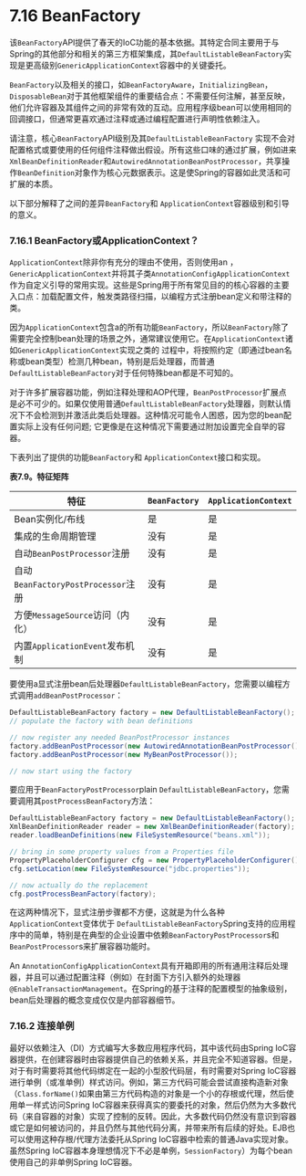 # 7.16 BeanFactory

该`BeanFactory`API提供了春天的IoC功能的基本依据。其特定合同主要用于与Spring的其他部分和相关的第三方框架集成，其`DefaultListableBeanFactory`实现是更高级别`GenericApplicationContext`容器中的关键委托。

`BeanFactory`以及相关的接口，如`BeanFactoryAware`，`InitializingBean`， `DisposableBean`对于其他框架组件的重要结合点：不需要任何注解，甚至反映，他们允许容器及其组件之间的非常有效的互动。应用程序级bean可以使用相同的回调接口，但通常更喜欢通过注释或通过编程配置进行声明性依赖注入。

请注意，核心`BeanFactory`API级别及其`DefaultListableBeanFactory` 实现不会对配置格式或要使用的任何组件注释做出假设。所有这些口味的通过扩展，例如进来`XmlBeanDefinitionReader`和`AutowiredAnnotationBeanPostProcessor`，共享操作`BeanDefinition`对象作为核心元数据表示。这是使Spring的容器如此灵活和可扩展的本质。

以下部分解释了之间的差异`BeanFactory`和 `ApplicationContext`容器级别和引导的意义。

### 7.16.1 BeanFactory或ApplicationContext？

`ApplicationContext`除非你有充分的理由不使用，否则使用an ， `GenericApplicationContext`并将其子类`AnnotationConfigApplicationContext` 作为自定义引导的常用实现。这些是Spring用于所有常见目的的核心容器的主要入口点：加载配置文件，触发类路径扫描，以编程方式注册bean定义和带注释的类。

因为`ApplicationContext`包含a的所有功能`BeanFactory`，所以`BeanFactory`除了需要完全控制bean处理的场景之外，通常建议使用它。在`ApplicationContext`诸如`GenericApplicationContext`实现之类的 过程中，将按照约定（即通过bean名称或bean类型）检测几种bean，特别是后处理器，而普通`DefaultListableBeanFactory`对于任何特殊bean都是不可知的。

对于许多扩展容器功能，例如注释处理和AOP代理，`BeanPostProcessor`扩展点 是必不可少的。如果仅使用普通`DefaultListableBeanFactory`处理器，则默认情况下不会检测到并激活此类后处理器。这种情况可能令人困惑，因为您的bean配置实际上没有任何问题; 它更像是在这种情况下需要通过附加设置完全自举的容器。

下表列出了提供的功能`BeanFactory`和 `ApplicationContext`接口和实现。

**表7.9。特征矩阵**

| 特征                               | `BeanFactory` | `ApplicationContext` |
| ---------------------------------- | ------------- | -------------------- |
| Bean实例化/布线                    | 是            | 是                   |
| 集成的生命周期管理                 | 没有          | 是                   |
| 自动`BeanPostProcessor`注册        | 没有          | 是                   |
| 自动`BeanFactoryPostProcessor`注册 | 没有          | 是                   |
| 方便`MessageSource`访问（内化）    | 没有          | 是                   |
| 内置`ApplicationEvent`发布机制     | 没有          | 是                   |

要使用a显式注册bean后处理器`DefaultListableBeanFactory`，您需要以编程方式调用`addBeanPostProcessor`：

```java
DefaultListableBeanFactory factory = new DefaultListableBeanFactory();
// populate the factory with bean definitions

// now register any needed BeanPostProcessor instances
factory.addBeanPostProcessor(new AutowiredAnnotationBeanPostProcessor());
factory.addBeanPostProcessor(new MyBeanPostProcessor());

// now start using the factory
```

要应用于`BeanFactoryPostProcessor`plain `DefaultListableBeanFactory`，您需要调用其`postProcessBeanFactory`方法：

```java
DefaultListableBeanFactory factory = new DefaultListableBeanFactory();
XmlBeanDefinitionReader reader = new XmlBeanDefinitionReader(factory);
reader.loadBeanDefinitions(new FileSystemResource("beans.xml"));

// bring in some property values from a Properties file
PropertyPlaceholderConfigurer cfg = new PropertyPlaceholderConfigurer();
cfg.setLocation(new FileSystemResource("jdbc.properties"));

// now actually do the replacement
cfg.postProcessBeanFactory(factory);
```

在这两种情况下，显式注册步骤都不方便，这就是为什么各种`ApplicationContext`变体优于 `DefaultListableBeanFactory`Spring支持的应用程序中的简单，特别是在典型的企业设置中依赖`BeanFactoryPostProcessor`s和`BeanPostProcessor`s来扩展容器功能时。

An `AnnotationConfigApplicationContext`具有开箱即用的所有通用注释后处理器，并且可以通过配置注释（例如）在封面下方引入额外的处理器`@EnableTransactionManagement`。在Spring的基于注释的配置模型的抽象级别，bean后处理器的概念变成仅仅是内部容器细节。

### 7.16.2 连接单例

最好以依赖注入（DI）方式编写大多数应用程序代码，其中该代码由Spring IoC容器提供，在创建容器时由容器提供自己的依赖关系，并且完全不知道容器。但是，对于有时需要将其他代码绑定在一起的小型胶代码层，有时需要对Spring IoC容器进行单例（或准单例）样式访问。例如，第三方代码可能会尝试直接构造新对象（`Class.forName()`如果由第三方代码构造的对象是一个小的存根或代理，然后使用单一样式访问Spring IoC容器来获得真实的要委托的对象，然后仍然为大多数代码（来自容器的对象）实现了控制的反转。因此，大多数代码仍然没有意识到容器或它是如何被访问的，并且仍然与其他代码分离，并带来所有后续的好处。EJB也可以使用这种存根/代理方法委托从Spring IoC容器中检索的普通Java实现对象。虽然Spring IoC容器本身理想情况下不必是单例，`SessionFactory`）为每个bean使用自己的非单例Spring IoC容器。

